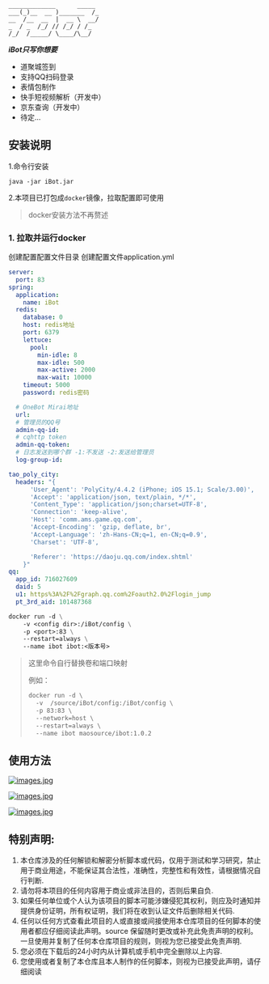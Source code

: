 ```shell
_____________      _____ 
___(_)__  __ )_______  /_
__  /__  __  |  __ \  __/
_  / _  /_/ // /_/ / /_  
/_/  /_____/ \____/\__/  
```

_**iBot只写你想要**_

* 道聚城签到
* 支持QQ扫码登录
* 表情包制作
* 快手短视频解析（开发中）
* 京东查询（开发中）
* 待定...

## 安装说明

1.命令行安装

```shell
java -jar iBot.jar
```

2.本项目已打包成`docker`镜像，拉取配置即可使用
> docker安装方法不再赘述

### 1. 拉取并运行docker

创建配置配置文件目录
创建配置文件application.yml
```yaml
server:
  port: 83
spring:
  application:
    name: iBot
  redis:
    database: 0
    host: redis地址
    port: 6379
    lettuce:
      pool:
        min-idle: 8
        max-idle: 500
        max-active: 2000
        max-wait: 10000
    timeout: 5000
    password: redis密码

  # OneBot Mirai地址
  url:
  # 管理员的QQ号
  admin-qq-id:
  # cqhttp token
  admin-qq-token:
  # 日志发送到哪个群 -1:不发送 -2:发送给管理员
  log-group-id:

tao_poly_city:
  headers: "{
      'User_Agent': 'PolyCity/4.4.2 (iPhone; iOS 15.1; Scale/3.00)',
      'Accept': 'application/json, text/plain, */*',
      'Content_Type': 'application/json;charset=UTF-8',
      'Connection': 'keep-alive',
      'Host': 'comm.ams.game.qq.com',
      'Accept-Encoding': 'gzip, deflate, br',
      'Accept-Language': 'zh-Hans-CN;q=1, en-CN;q=0.9',
      'Charset': 'UTF-8',

      'Referer': 'https://daoju.qq.com/index.shtml'
    }"
qq:
  app_id: 716027609
  daid: 5
  u1: https%3A%2F%2Fgraph.qq.com%2Foauth2.0%2Flogin_jump
  pt_3rd_aid: 101487368

```

```dockerfile
docker run -d \
    -v <config dir>:/iBot/config \
    -p <port>:83 \
    --restart=always \
    --name ibot ibot:<版本号>
```
> 这里命令自行替换卷和端口映射
>
> 例如：
> ```dockerfile
> docker run -d \
>   -v  /source/iBot/config:/iBot/config \
>   -p 83:83 \
>   --network=host \
>   --restart=always \
>   --name ibot maosource/ibot:1.0.2
> ```
>
> 
## 使用方法
[![images.jpg](https://files.maosource.com/files/20221124/a8d3b88bc18c42a19aa11b787ce1f012.jpg)](https://files.maosource.com/files/20221124/a8d3b88bc18c42a19aa11b787ce1f012.jpg)

[![images.jpg](https://files.maosource.com/files/20221124/5fb6a7d7486e45f190f7047784695393.jpg)](https://files.maosource.com/files/20221124/5fb6a7d7486e45f190f7047784695393.jpg)

[![images.jpg](https://files.maosource.com/files/20221124/2322e4f647b945118301ad6b464ffcf5.jpg)](https://files.maosource.com/files/20221124/2322e4f647b945118301ad6b464ffcf5.jpg)

## 特别声明:

1. 本仓库涉及的任何解锁和解密分析脚本或代码，仅用于测试和学习研究，禁止用于商业用途，不能保证其合法性，准确性，完整性和有效性，请根据情况自行判断.
2. 请勿将本项目的任何内容用于商业或非法目的，否则后果自负.
3. 如果任何单位或个人认为该项目的脚本可能涉嫌侵犯其权利，则应及时通知并提供身份证明，所有权证明，我们将在收到认证文件后删除相关代码.
4. 任何以任何方式查看此项目的人或直接或间接使用本仓库项目的任何脚本的使用者都应仔细阅读此声明。source 保留随时更改或补充此免责声明的权利。一旦使用并复制了任何本仓库项目的规则，则视为您已接受此免责声明.
5. 您必须在下载后的24小时内从计算机或手机中完全删除以上内容.
6. 您使用或者复制了本仓库且本人制作的任何脚本，则视为已接受此声明，请仔细阅读

